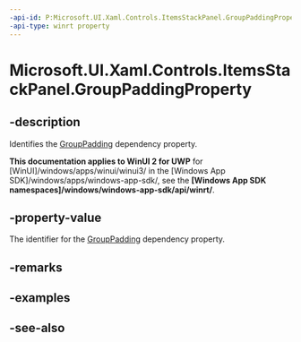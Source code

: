 ```yaml
---
-api-id: P:Microsoft.UI.Xaml.Controls.ItemsStackPanel.GroupPaddingProperty
-api-type: winrt property
---
```


<!-- Property syntax
public Windows.UI.Xaml.DependencyProperty GroupPaddingProperty { get; }
-->

# Microsoft.UI.Xaml.Controls.ItemsStackPanel.GroupPaddingProperty

## -description
Identifies the [GroupPadding](itemsstackpanel_grouppadding.md) dependency property.

**This documentation applies to WinUI 2 for UWP** for [WinUI]/windows/apps/winui/winui3/ in the [Windows App SDK]/windows/apps/windows-app-sdk/, see the **[Windows App SDK namespaces]/windows/windows-app-sdk/api/winrt/**.

## -property-value
The identifier for the [GroupPadding](itemsstackpanel_grouppadding.md) dependency property.

## -remarks

## -examples

## -see-also
